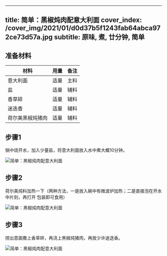 
---
title: 简单：黑椒炖肉配意大利面
cover_index: /cover_img/2021/01/d0d37b5f1243fab64abca972ce73d57a.jpg
subtitle: 原味, 煮, 廿分钟, 简单
---

## 准备材料

| 材料     | 用量 | 备注|
| ------- | ----- | --- |
| 意大利面 | 适量| 主料 |
| 盐 | 适量| 辅料 |
| 香草碎 | 适量| 辅料 |
| 迷迭香 | 适量| 辅料 |
| 荷尔美黑椒炖猪肉 | 适量| 辅料 |

## 步骤1

锅中烧开水，加入少量盐，将意大利面放入水中煮大概10分钟。

![简单：黑椒炖肉配意大利面](https://i8.meishichina.com/attachment/recipe/201010/201010121102081.jpg?x-oss-process=style/p320) 

## 步骤2

荷尔美炖料加热一下（两种方法，一是放入碗中有微波炉加热；二是直接泡在开水中片刻，再打开 包装即可食用）

![简单：黑椒炖肉配意大利面](https://i8.meishichina.com/attachment/recipe/201010/201010121103570.jpg?x-oss-process=style/p320) 

## 步骤3

捞出意面撒上香草碎，再浇上黑椒炖猪肉，再放少许迷迭香。

![简单：黑椒炖肉配意大利面](https://i8.meishichina.com/attachment/recipe/201010/201010121104272.jpg?x-oss-process=style/p320) 

